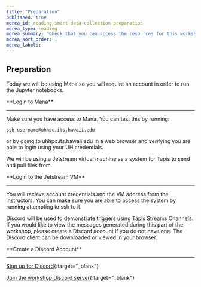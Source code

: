 ```yaml
---
title: "Preparation"
published: true
morea_id: reading-smart-data-collection-preparation
morea_type: reading
morea_summary: "Check that you can access the resources for this workshop"
morea_sort_order: 1
morea_labels:
---
```


## Preparation 

Today we will be using Mana so you will require an account in order to run the Jupyter notebooks.

<div class="alert alert-secondary" role="alert" markdown="1">
<i class="fa-solid fa-user-pen fa-xl"></i>  **Login to Mana**
<hr/>

Make sure you have access to Mana. You can test this by running:

```ssh
ssh username@uhhpc.its.hawaii.edu
```

or by going to uhhpc.its.hawaii.edu in a web browser and verifying you are able to login using your UH credentials.
</div>

We will be using a Jetstream virtual machine as a system for Tapis to send and pull files from.

<div class="alert alert-secondary" role="alert" markdown="1">
<i class="fa-solid fa-user-pen fa-xl"></i>  **Login to the Jetstream VM**
<hr/>

You will recieve account credentials and the VM address from the instructors. You can make sure you are able to access the system by running attempting to ssh to it.

</div>

Discord will be used to demonstrate triggers using Tapis Streams Channels. If you would like to view the messages generated during this part of the workshop, please create a Discord account if you do not have one. The Discord client can be downloaded or viewed in your browser.

<div class="alert alert-secondary" role="alert" markdown="1">
<i class="fa-solid fa-user-pen fa-xl"></i>  **Create a Discord Account**
<hr/>

[Sign up for Discord](https://discord.com/){:target="_blank"}

[Join the workshop Discord server](https://discord.gg/mSJJPydrBw){:target="_blank"}
</div>


